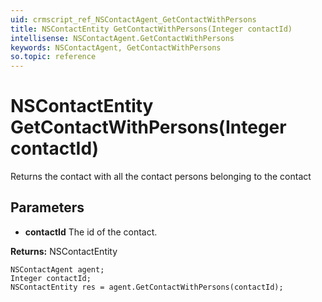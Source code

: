 ```yaml
---
uid: crmscript_ref_NSContactAgent_GetContactWithPersons
title: NSContactEntity GetContactWithPersons(Integer contactId)
intellisense: NSContactAgent.GetContactWithPersons
keywords: NSContactAgent, GetContactWithPersons
so.topic: reference
---
```


# NSContactEntity GetContactWithPersons(Integer contactId)

Returns the contact with all the contact persons belonging to the contact

## Parameters

* **contactId** The id of the contact.

**Returns:** NSContactEntity

```crmscript
NSContactAgent agent;
Integer contactId;
NSContactEntity res = agent.GetContactWithPersons(contactId);
```

